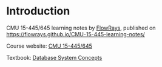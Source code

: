 # Introduction
CMU 15-445/645 learning notes by [FlowRays](https://github.com/FlowRays), published on <https://flowrays.github.io/CMU-15-445-learning-notes/>

Course website: [CMU 15-445/645](https://15445.courses.cs.cmu.edu/fall2021/schedule.html)

Textbook: [Database System Concepts](https://www.db-book.com/)
